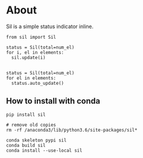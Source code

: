 # About
Sil is a simple status indicator inline.

```
from sil import Sil

status = Sil(total=num_el)
for i, el in elements:
  sil.update(i)


status = Sil(total=num_el)
for el in elements:
  status.auto_update()
```


## How to install with conda

```
pip install sil

# remove old copies
rm -rf /anaconda3/lib/python3.6/site-packages/sil*

conda skeleton pypi sil
conda build sil
conda install --use-local sil
```
